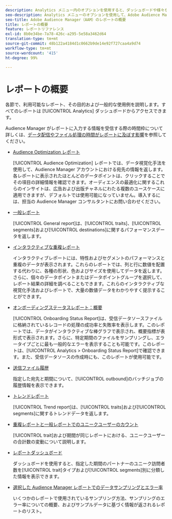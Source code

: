 ```yaml
---
description: Analytics メニュー内のオプションを使用すると、ダッシュボードや様々なレポートを表示できます。
seo-description: Analytics メニューのオプションを使用して、Adobe Audience Manager（AAM）のダッシュボードとさまざまなレポートを表示します。
seo-title: Adobe Audience Manager（AAM）のレポートの概要
title: レポートの概要
feature: レポートリファレンス
exl-id: 8b0e34be-7a78-426c-a295-5e58a3462d64
translation-type: tm+mt
source-git-commit: 48b122a4184d1c0662b9de14e92f727caa4a9d74
workflow-type: tm+mt
source-wordcount: '415'
ht-degree: 99%

---
```


# レポートの概要

各節で、利用可能なレポート、その目的および一般的な使用例を説明します。すべてのレポートは [!UICONTROL Analytics] ダッシュボードからアクセスできます。

Audience Manager がレポートに入力する情報を受信する際の時間枠について詳しくは、[データ配信やファイル処理の時間がレポートに及ぼす影響](/help/using/reference/reporting-file-transfer-timeframe.md)を参照してください。

* [Audience Optimization レポート](/help/using/reporting/audience-optimization-reports/audience-optimization-reports.md)

   [!UICONTROL Audience Optimization] レポートでは、データ視覚化手法を使用して、Audience Manager アカウントにおける宛先の情報を返します。各レポートに表示されたほとんどのデータポイントは、クリックすることでその項目の詳細情報を確認できます。オーディエンスの最適化に関するこれらのインサイトは、広告および出版チャネルにわたる複数のユースケースに適用できますが、デフォルトでは使用可能になっていません。導入するには、担当の Audience Manager コンサルタントにお問い合わせください。

* [一般レポート](/help/using/reporting/general-reports.md)

   [!UICONTROL General report]は、[!UICONTROL traits]、[!UICONTROL segments]および[!UICONTROL destinations]に関するパフォーマンスデータを返します。

* [インタラクティブな重複レポート](/help/using/reporting/dynamic-reports/dynamic-reports.md)

   インタラクティブレポートには、特性およびセグメントのパフォーマンスと重複のデータが表示されます。これらのレポートでは、列と行に数値を配置する代わりに、各種の形状、色およびサイズを使用してデータを返します。さらに、個々のデータポイントまたはデータポイントグループを選択して、レポート結果の詳細を調べることもできます。これらのインタラクティブな視覚化手法およびレポートで、大量の数値データをわかりやすく提示することができます。

* [オンボーディングステータスレポート：概要](/help/using/reporting/onboarding-status-report.md)

   [!UICONTROL Onboarding Status Report]は、受信データソースファイルに格納されているレコードの処理の成功率と失敗率を表示します。このレポートでは、データがインタラクティブな棒グラフで表示され、概要指標が表形式で表示されます。さらに、特定期間のファイルをサンプリングし、エラータイプごとに最も一般的なエラーを表示することも可能です。このレポートは、[!UICONTROL Analytics > Onboarding Status Report]で確認できます。また、受信データソースの作成時にも、このレポートが使用可能です。

* [送信ファイル履歴](/help/using/reporting/outbound-history-report.md)

   指定した宛先と期間について、[!UICONTROL outbound]のバッチジョブの履歴情報を表示できます。

* [トレンドレポート](/help/using/reporting/trend-reports.md)

   [!UICONTROL Trend report]は、[!UICONTROL traits]および[!UICONTROL segments]に関するトレンドデータを返します。

* [重複レポートと一般レポートでのユニークユーザーのカウント](/help/using/reporting/unique-user-counts.md)

   [!UICONTROL trait]および期間が同じレポートにおける、ユニークユーザーの合計数の変動について説明します。

* [レポートダッシュボード](/help/using/reporting/trend-reports.md)

   ダッシュボードを使用すると、指定した期間のパートナーのユニーク訪問者数を[!UICONTROL trait]タイプおよび[!UICONTROL segments]別に分類した情報を表示できます。

* [選択した Audience Manager レポートでのデータサンプリングとエラー率](/help/using/reporting/report-sampling.md)

   いくつかのレポートで使用されているサンプリング方法、サンプリングのエラー率についての概要、およびサンプルデータに基づく情報が返されるレポートのリスト。
